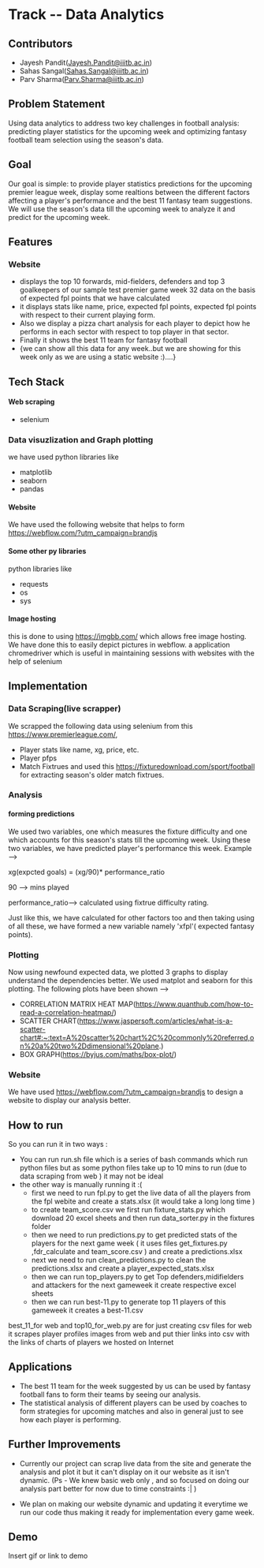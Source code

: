 # Track -- Data Analytics

## Contributors

- Jayesh Pandit(Jayesh.Pandit@iiitb.ac.in)
- Sahas Sangal(Sahas.Sangal@iiitb.ac.in)
- Parv Sharma(Parv.Sharma@iiitb.ac.in)

## Problem Statement

Using data analytics to address two key challenges in football analysis: predicting player statistics for the upcoming week and optimizing fantasy football team selection using the season's data.

## Goal

Our goal is simple: to provide player statistics predictions for the upcoming premier league week, display some realtions between the different factors affecting a player's performance and the best 11 fantasy team suggestions.
We will use the season's data till the upcoming week to analyze it and predict for the upcoming week.

## Features

### Website

- displays the top 10 forwards, mid-fielders, defenders and top 3 goalkeepers of our sample test premier game week 32 data on the basis of expected fpl points that we have calculated
- it displays stats like name, price, expected fpl points, expected fpl points with respect to their current playing form.
- Also we display a pizza chart analysis for each player to depict how he performs in each sector with respect to top player in that sector.
- Finally it shows the best 11 team for fantasy football
- {we can show all this data for any week..but we are showing for this week only as we are using a static website :)....}

## Tech Stack

#### Web scraping

- selenium

### Data visuzlization and Graph plotting

we have used python libraries like

- matplotlib
- seaborn
- pandas

#### Website

We have used the following website that helps to form
https://webflow.com/?utm_campaign=brandjs

#### Some other py libraries

python libraries like

- requests
- os
- sys

#### Image hosting

this is done to using https://imgbb.com/
which allows free image hosting.
We have done this to easily depict pictures
in webflow.
a application chromedriver which is useful
in maintaining sessions with websites with the help of selenium

## Implementation

### Data Scraping(live scrapper)

We scrapped the following data using selenium from this https://www.premierleague.com/,

- Player stats like name, xg, price, etc.
- Player pfps
- Match Fixtrues
  and used this https://fixturedownload.com/sport/football for extracting season's older match fixtrues.

### Analysis

#### forming predictions

We used two variables, one which measures the fixture difficulty and one which accounts for this season's stats till the upcoming week.
Using these two variables, we have predicted player's performance this week.
Example -->

xg(expcted goals) = (xg/90)\* performance_ratio

90 --> mins played

performance_ratio--> calculated using fixtrue difficulty rating.

Just like this, we have calculated for other factors too and then taking using of all these, we have formed a new variable namely 'xfpl'( expected fantasy points).

### Plotting

Now using newfound expected data, we plotted 3 graphs to display understand the dependencies better.
We used matplot and seaborn for this plotting.
The following plots have been shown -->

- CORRELATION MATRIX HEAT MAP(https://www.quanthub.com/how-to-read-a-correlation-heatmap/)
- SCATTER CHART(https://www.jaspersoft.com/articles/what-is-a-scatter-chart#:~:text=A%20scatter%20chart%2C%20commonly%20referred,on%20a%20two%2Ddimensional%20plane.)
- BOX GRAPH(https://byjus.com/maths/box-plot/)
  ‍

### Website

We have used https://webflow.com/?utm_campaign=brandjs to design a website to display our analysis better.

## How to run

So you can run it in two ways :

- You can run run.sh file which is a series of bash commands which run python files but as some python files take up to 10 mins to run (due to data scraping from web ) it may not be ideal
- the other way is manually running it :(
  - first we need to run fpl.py to get the live data of all the players from the fpl webite and create a stats.xlsx (it would take a long long time )
  - to create team_score.csv we first run fixture_stats.py which download 20 excel sheets and then run data_sorter.py in the fixtures folder
  - then we need to run predictions.py to get predicted stats of the players for the next game week ( it uses files get_fixtures.py ,fdr_calculate and team_score.csv ) and create a predictions.xlsx
  - next we need to run clean_predictions.py to clean the predictions.xlsx and create a player_expected_stats.xlsx
  - then we can run top_players.py to get Top defenders,midifielders and attackers for the next gameweek it create respective excel sheets
  - then we can run best-11.py to generate top 11 players of this gameweek it creates a best-11.csv

best_11_for web and top10_for_web.py are for just creating csv files for web it scrapes player profiles images from web and put thier links into csv with the links of charts of players we hosted on Internet

## Applications

- The best 11 team for the week suggested by us can be used by fantasy football fans to form their teams by seeing our analysis.
- The statistical analysis of different players can be used by coaches to form strategies for upcoming matches and also in general just to see how each player is performing.

## Further Improvements

- Currently our project can scrap live data from the site and generate the analysis and plot it but it can't display on it our website as it isn't dynamic.
  (Ps - We knew basic web only , and so focused on doing our analysis part better for now due to time constraints :| )

- We plan on making our website dynamic and updating it everytime we run our code thus making it ready for implementation every game week.

## Demo

Insert gif or link to demo
